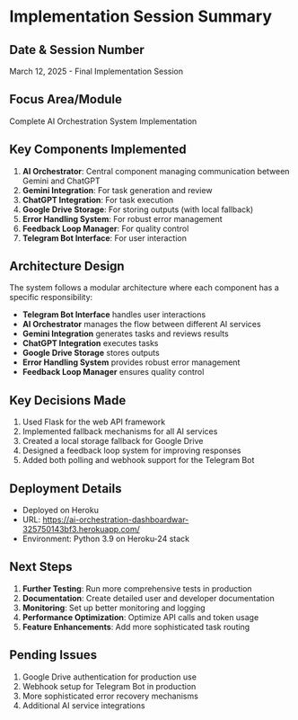 ﻿# Implementation Session Summary

## Date & Session Number
March 12, 2025 - Final Implementation Session

## Focus Area/Module
Complete AI Orchestration System Implementation

## Key Components Implemented
1. **AI Orchestrator**: Central component managing communication between Gemini and ChatGPT
2. **Gemini Integration**: For task generation and review
3. **ChatGPT Integration**: For task execution
4. **Google Drive Storage**: For storing outputs (with local fallback)
5. **Error Handling System**: For robust error management
6. **Feedback Loop Manager**: For quality control
7. **Telegram Bot Interface**: For user interaction

## Architecture Design
The system follows a modular architecture where each component has a specific responsibility:
- **Telegram Bot Interface** handles user interactions
- **AI Orchestrator** manages the flow between different AI services
- **Gemini Integration** generates tasks and reviews results
- **ChatGPT Integration** executes tasks
- **Google Drive Storage** stores outputs
- **Error Handling System** provides robust error management
- **Feedback Loop Manager** ensures quality control

## Key Decisions Made
1. Used Flask for the web API framework
2. Implemented fallback mechanisms for all AI services
3. Created a local storage fallback for Google Drive
4. Designed a feedback loop system for improving responses
5. Added both polling and webhook support for the Telegram Bot

## Deployment Details
- Deployed on Heroku
- URL: https://ai-orchestration-dashboardwar-325750143bf3.herokuapp.com/
- Environment: Python 3.9 on Heroku-24 stack

## Next Steps
1. **Further Testing**: Run more comprehensive tests in production
2. **Documentation**: Create detailed user and developer documentation
3. **Monitoring**: Set up better monitoring and logging
4. **Performance Optimization**: Optimize API calls and token usage
5. **Feature Enhancements**: Add more sophisticated task routing

## Pending Issues
1. Google Drive authentication for production use
2. Webhook setup for Telegram Bot in production
3. More sophisticated error recovery mechanisms
4. Additional AI service integrations
